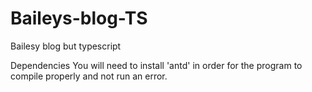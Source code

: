 # Baileys-blog-TS
Bailesy blog but typescript

Dependencies
You will need to install 'antd' in order for the program to compile properly and not run an error. 
